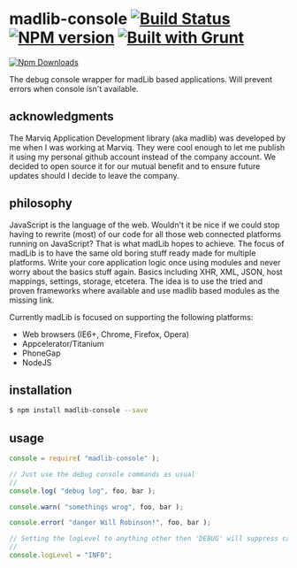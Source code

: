 # madlib-console [![Build Status](https://travis-ci.org/Qwerios/madlib-console.svg?branch=master)](https://travis-ci.org/Qwerios/madlib-console) [![NPM version](https://badge.fury.io/js/madlib-console.png)](http://badge.fury.io/js/madlib-console) [![Built with Grunt](https://cdn.gruntjs.com/builtwith.png)](http://gruntjs.com/)

[![Npm Downloads](https://nodei.co/npm/madlib-console.png?downloads=true&stars=true)](https://nodei.co/npm/madlib-console.png?downloads=true&stars=true)

The debug console wrapper for madLib based applications. Will prevent errors when console isn't available.


## acknowledgments
The Marviq Application Development library (aka madlib) was developed by me when I was working at Marviq. They were cool enough to let me publish it using my personal github account instead of the company account. We decided to open source it for our mutual benefit and to ensure future updates should I decide to leave the company.


## philosophy
JavaScript is the language of the web. Wouldn't it be nice if we could stop having to rewrite (most) of our code for all those web connected platforms running on JavaScript? That is what madLib hopes to achieve. The focus of madLib is to have the same old boring stuff ready made for multiple platforms. Write your core application logic once using modules and never worry about the basics stuff again. Basics including XHR, XML, JSON, host mappings, settings, storage, etcetera. The idea is to use the tried and proven frameworks where available and use madlib based modules as the missing link.

Currently madLib is focused on supporting the following platforms:

* Web browsers (IE6+, Chrome, Firefox, Opera)
* Appcelerator/Titanium
* PhoneGap
* NodeJS


## installation
```bash
$ npm install madlib-console --save
```

## usage
```javascript
console = require( "madlib-console" );

// Just use the debug console commands as usual
//
console.log( "debug log", foo, bar );

console.warn( "somethings wrog", foo, bar );

console.error( "danger Will Robinson!", foo, bar );

// Setting the logLevel to anything other then 'DEBUG' will suppress calls to .log
//
console.logLevel = "INFO";
```
